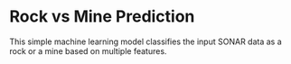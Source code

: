# Rock vs Mine Prediction
This simple machine learning model classifies the input SONAR data as a rock or a mine based on multiple features.
